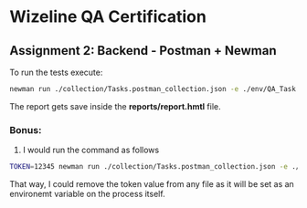 # Wizeline QA Certification
## Assignment 2: Backend - Postman + Newman

To run the tests execute:
``` bash
newman run ./collection/Tasks.postman_collection.json -e ./env/QA_Task.postman_environment.json -r htmlextra --reporter-htmlextra-export reports/report.html
```

The report gets save inside the __reports/report.hmtl__ file.

### Bonus:
1. I would run the command as follows
``` bash
TOKEN=12345 newman run ./collection/Tasks.postman_collection.json -e ./env/QA_Task.postman_environment.json -r htmlextra --reporter-htmlextra-export reports/report.html
```
That way, I could remove the token value from any file as it will be set as an environemt variable on the process itself.